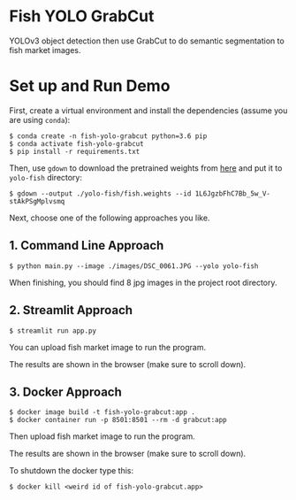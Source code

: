 # Fish YOLO GrabCut
YOLOv3 object detection then use GrabCut to do semantic segmentation to fish market images.

# Set up and Run Demo
First, create a virtual environment and install the dependencies (assume you are using `conda`):
```
$ conda create -n fish-yolo-grabcut python=3.6 pip 
$ conda activate fish-yolo-grabcut
$ pip install -r requirements.txt
```

Then, use `gdown` to download the pretrained weights from [here](https://drive.google.com/file/d/1L6JgzbFhC7Bb_5w_V-stAkPSgMplvsmq/view?usp=sharing) and put it to `yolo-fish` directory:
```
$ gdown --output ./yolo-fish/fish.weights --id 1L6JgzbFhC7Bb_5w_V-stAkPSgMplvsmq
```

Next, choose one of the following approaches you like.

## 1. Command Line Approach
```
$ python main.py --image ./images/DSC_0061.JPG --yolo yolo-fish
```

When finishing, you should find 8 jpg images in the project root directory.

## 2. Streamlit Approach
```
$ streamlit run app.py
```

You can upload fish market image to run the program.

The results are shown in the browser (make sure to scroll down).

## 3. Docker Approach
```
$ docker image build -t fish-yolo-grabcut:app .
$ docker container run -p 8501:8501 --rm -d grabcut:app
```

Then upload fish market image to run the program.

The results are shown in the browser (make sure to scroll down).

To shutdown the docker type this:
```
$ docker kill <weird id of fish-yolo-grabcut.app>
```
